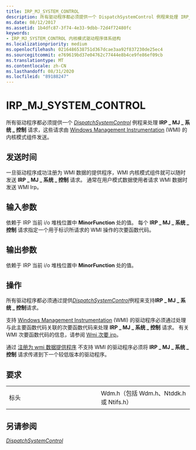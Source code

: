 ```yaml
---
title: IRP_MJ_SYSTEM_CONTROL
description: 所有驱动程序都必须提供一个 DispatchSystemControl 例程来处理 IRP_MJ_SYSTEM_CONTROL 请求，这些请求由 Windows Management Instrumentation (WMI) 的内核模式组件发送。
ms.date: 08/12/2017
ms.assetid: 1b4dfc87-3f74-4e33-9dbb-72d4f72480fc
keywords:
- IRP_MJ_SYSTEM_CONTROL 内核模式驱动程序体系结构
ms.localizationpriority: medium
ms.openlocfilehash: 0216486538751d367dcae3aa92f837230de25ec4
ms.sourcegitcommit: e769619bd37e04762c77444e8b4ce9fe86ef09cb
ms.translationtype: MT
ms.contentlocale: zh-CN
ms.lasthandoff: 08/31/2020
ms.locfileid: "89188247"
---
```

# <a name="irp_mj_system_control"></a>IRP\_MJ\_SYSTEM\_CONTROL


所有驱动程序都必须提供一个 [*DispatchSystemControl*](/windows-hardware/drivers/ddi/wdm/nc-wdm-driver_dispatch) 例程来处理 **IRP \_ MJ \_ 系统 \_ 控制** 请求，这些请求由 [Windows Management Instrumentation](./implementing-wmi.md) (WMI) 的内核模式组件发送。

<a name="when-sent"></a>发送时间
---------

一旦驱动程序成功注册为 WMI 数据的提供程序，WMI 内核模式组件就可以随时发送 **IRP \_ MJ \_ 系统 \_ 控制** 请求。 通常在用户模式数据使用者请求 WMI 数据时发送 WMI Irp。

## <a name="input-parameters"></a>输入参数


依赖于 IRP 当前 i/o 堆栈位置中 **MinorFunction** 处的值。 每个 **IRP \_ MJ \_ 系统 \_ 控制** 请求指定一个用于标识所请求的 WMI 操作的次要函数代码。

## <a name="output-parameters"></a>输出参数


依赖于 IRP 当前 i/o 堆栈位置中 **MinorFunction** 处的值。

<a name="operation"></a>操作
---------

所有驱动程序都必须通过提供[*DispatchSystemControl*](/windows-hardware/drivers/ddi/wdm/nc-wdm-driver_dispatch)例程来支持**IRP \_ MJ \_ 系统 \_ 控制**请求。

支持 [Windows Management Instrumentation](./implementing-wmi.md) (WMI) 的驱动程序必须通过处理与此主要函数代码关联的次要函数代码来处理 **IRP \_ MJ \_ 系统 \_ 控制** 请求。 有关 WMI 次要函数代码的信息，请参阅 [Wmi 次要 irp](wmi-minor-irps.md)。

通过 [注册为 wmi 数据提供程序](./registering-as-a-wmi-data-provider.md) 不支持 WMI 的驱动程序必须将 **IRP \_ MJ \_ 系统 \_ 控制** 请求传递到下一个较低版本的驱动程序。

<a name="requirements"></a>要求
------------

<table>
<colgroup>
<col width="50%" />
<col width="50%" />
</colgroup>
<tbody>
<tr class="odd">
<td><p>标头</p></td>
<td>Wdm.h（包括 Wdm.h、Ntddk.h 或 Ntifs.h）</td>
</tr>
</tbody>
</table>

## <a name="see-also"></a>另请参阅


[*DispatchSystemControl*](/windows-hardware/drivers/ddi/wdm/nc-wdm-driver_dispatch)

 


